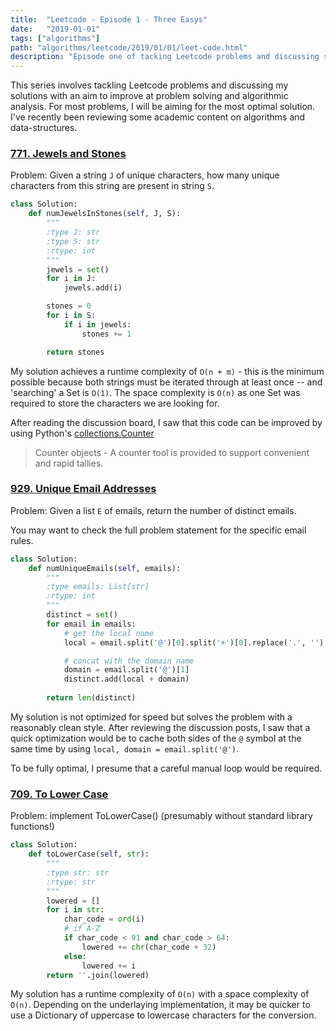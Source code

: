 ```yaml
---
title:  "Leetcode - Episode 1 - Three Easys"
date:   "2019-01-01"
tags: ["algorithms"]
path: "algorithms/leetcode/2019/01/01/leet-code.html"
description: "Episode one of tacking Leetcode problems and discussing solutions. Jewels and Stones, Unique Email Addresses, and To Lower Case."
---
```


This series involves tackling Leetcode problems and discussing my solutions with an aim to improve at problem solving and algorithmic analysis. For most problems, I will be aiming for the most optimal solution. I've recently been reviewing some academic content on algorithms and data-structures.

### [771. Jewels and Stones](https://leetcode.com/problems/jewels-and-stones/)

Problem: Given a string `J` of unique characters, how many unique characters from this string are present in string `S`.

```python
class Solution:
    def numJewelsInStones(self, J, S):
        """
        :type J: str
        :type S: str
        :rtype: int
        """
        jewels = set()
        for i in J:
            jewels.add(i)

        stones = 0
        for i in S:
            if i in jewels:
                stones += 1

        return stones
```

My solution achieves a runtime complexity of `O(n + m)` - this is the minimum possible because both strings must be iterated through at least once -- and 'searching' a Set is `O(1)`. The space complexity is `O(n)` as one Set was required to store the characters we are looking for. 

After reading the discussion board, I saw that this code can be improved by using Python's [collections.Counter](https://docs.python.org/3.7/library/collections.html#collections.Counter)

> Counter objects - A counter tool is provided to support convenient and rapid tallies.

### [929. Unique Email Addresses](https://leetcode.com/problems/unique-email-addresses/)

Problem: Given a list `E` of emails, return the number of distinct emails.

You may want to check the full problem statement for the specific email rules.

```python
class Solution:
    def numUniqueEmails(self, emails):
        """
        :type emails: List[str]
        :rtype: int
        """
        distinct = set()
        for email in emails:
            # get the local name
            local = email.split('@')[0].split('+')[0].replace('.', '')

            # concat with the domain name
            domain = email.split('@')[1]
            distinct.add(local + domain)
        
        return len(distinct)
```

My solution is not optimized for speed but solves the problem with a reasonably clean style. After reviewing the discussion posts, I saw that a quick optimization would be to cache both sides of the `@` symbol at the same time by using `local, domain = email.split('@')`.

To be fully optimal, I presume that a careful manual loop would be required.

### [709. To Lower Case](https://leetcode.com/problems/to-lower-case/)

Problem: implement ToLowerCase() (presumably without standard library functions!)

```python
class Solution:
    def toLowerCase(self, str):
        """
        :type str: str
        :rtype: str
        """
        lowered = []
        for i in str:
            char_code = ord(i)
            # if A-Z
            if char_code < 91 and char_code > 64:
                lowered += chr(char_code + 32)
            else:
                lowered += i
        return ''.join(lowered)
```

My solution has a runtime complexity of `O(n)` with a space complexity of `O(n)`. Depending on the underlaying implementation, it may be quicker to use a Dictionary of uppercase to lowercase characters for the conversion.
